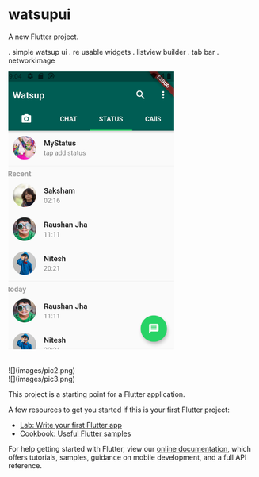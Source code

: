 # watsupui

A new Flutter project.


. simple watsup ui 
. re usable widgets 
. listview builder 
. tab bar
. networkimage


  ![](images/pic.png)

<br>
  ![](images/pic2.png)
  <br>
  ![](images/pic3.png)


This project is a starting point for a Flutter application.

A few resources to get you started if this is your first Flutter project:

- [Lab: Write your first Flutter app](https://flutter.dev/docs/get-started/codelab)
- [Cookbook: Useful Flutter samples](https://flutter.dev/docs/cookbook)

For help getting started with Flutter, view our
[online documentation](https://flutter.dev/docs), which offers tutorials,
samples, guidance on mobile development, and a full API reference.
